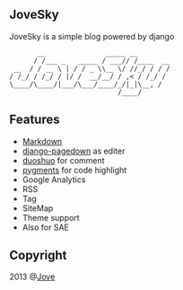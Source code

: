 ## JoveSky

JoveSky is a simple blog powered by django

	       __               _____ __        
	      / /___ _   _____ / ___// /____  __
	 __  / / __ \ | / / _ \\__ \/ //_/ / / /
	/ /_/ / /_/ / |/ /  __/__/ / ,< / /_/ / 
	\____/\____/|___/\___/____/_/|_|\__, /  
		                       /____/   



## Features

+ [Markdown](http://daringfireball.net/projects/markdown/)
+ [django-pagedown](https://github.com/timmyomahony/django-pagedown) as editer
+ [duoshuo](https://github.com/duoshuo/duoshuo-python-sdk) for comment
+ [pygments](http://pygments.org/) for code highlight
+ Google Analytics
+ RSS
+ Tag
+ SiteMap
+ Theme support
+ Also for SAE

## Copyright

2013 @[Jove](http://jovesky.com)
